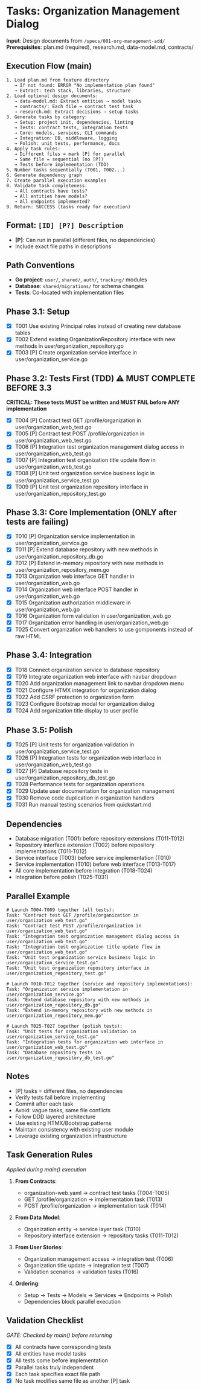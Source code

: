 # Tasks: Organization Management Dialog

**Input**: Design documents from `/specs/001-org-management-add/`
**Prerequisites**: plan.md (required), research.md, data-model.md, contracts/

## Execution Flow (main)
```
1. Load plan.md from feature directory
   → If not found: ERROR "No implementation plan found"
   → Extract: tech stack, libraries, structure
2. Load optional design documents:
   → data-model.md: Extract entities → model tasks
   → contracts/: Each file → contract test task
   → research.md: Extract decisions → setup tasks
3. Generate tasks by category:
   → Setup: project init, dependencies, linting
   → Tests: contract tests, integration tests
   → Core: models, services, CLI commands
   → Integration: DB, middleware, logging
   → Polish: unit tests, performance, docs
4. Apply task rules:
   → Different files = mark [P] for parallel
   → Same file = sequential (no [P])
   → Tests before implementation (TDD)
5. Number tasks sequentially (T001, T002...)
6. Generate dependency graph
7. Create parallel execution examples
8. Validate task completeness:
   → All contracts have tests?
   → All entities have models?
   → All endpoints implemented?
9. Return: SUCCESS (tasks ready for execution)
```

## Format: `[ID] [P?] Description`
- **[P]**: Can run in parallel (different files, no dependencies)
- Include exact file paths in descriptions

## Path Conventions
- **Go project**: `user/`, `shared/`, `auth/`, `tracking/` modules
- **Database**: `shared/migrations/` for schema changes
- **Tests**: Co-located with implementation files

## Phase 3.1: Setup
- [x] T001 Use existing Principal roles instead of creating new database tables
- [x] T002 Extend existing OrganizationRepository interface with new methods in user/organization_repository.go
- [x] T003 [P] Create organization service interface in user/organization_service.go

## Phase 3.2: Tests First (TDD) ⚠️ MUST COMPLETE BEFORE 3.3
**CRITICAL: These tests MUST be written and MUST FAIL before ANY implementation**
- [x] T004 [P] Contract test GET /profile/organization in user/organization_web_test.go
- [x] T005 [P] Contract test POST /profile/organization in user/organization_web_test.go
- [x] T006 [P] Integration test organization management dialog access in user/organization_web_test.go
- [x] T007 [P] Integration test organization title update flow in user/organization_web_test.go
- [x] T008 [P] Unit test organization service business logic in user/organization_service_test.go
- [x] T009 [P] Unit test organization repository interface in user/organization_repository_test.go

## Phase 3.3: Core Implementation (ONLY after tests are failing)
- [x] T010 [P] Organization service implementation in user/organization_service.go
- [x] T011 [P] Extend database repository with new methods in user/organization_repository_db.go
- [x] T012 [P] Extend in-memory repository with new methods in user/organization_repository_mem.go
- [x] T013 Organization web interface GET handler in user/organization_web.go
- [x] T014 Organization web interface POST handler in user/organization_web.go
- [x] T015 Organization authorization middleware in user/organization_web.go
- [x] T016 Organization form validation in user/organization_web.go
- [x] T017 Organization error handling in user/organization_web.go
- [x] T025 Convert organization web handlers to use gomponents instead of raw HTML

## Phase 3.4: Integration
- [x] T018 Connect organization service to database repository
- [x] T019 Integrate organization web interface with navbar dropdown
- [x] T020 Add organization management link to navbar dropdown menu
- [x] T021 Configure HTMX integration for organization dialog
- [x] T022 Add CSRF protection to organization form
- [x] T023 Configure Bootstrap modal for organization dialog
- [x] T024 Add organization title display to user profile

## Phase 3.5: Polish
- [x] T025 [P] Unit tests for organization validation in user/organization_service_test.go
- [x] T026 [P] Integration tests for organization web interface in user/organization_web_test.go
- [x] T027 [P] Database repository tests in user/organization_repository_db_test.go
- [x] T028 Performance tests for organization operations
- [x] T029 Update user documentation for organization management
- [x] T030 Remove code duplication in organization handlers
- [x] T031 Run manual testing scenarios from quickstart.md

## Dependencies
- Database migration (T001) before repository extensions (T011-T012)
- Repository interface extension (T002) before repository implementations (T011-T012)
- Service interface (T003) before service implementation (T010)
- Service implementation (T010) before web interface (T013-T017)
- All core implementation before integration (T018-T024)
- Integration before polish (T025-T031)

## Parallel Example
```
# Launch T004-T009 together (all tests):
Task: "Contract test GET /profile/organization in user/organization_web_test.go"
Task: "Contract test POST /profile/organization in user/organization_web_test.go"
Task: "Integration test organization management dialog access in user/organization_web_test.go"
Task: "Integration test organization title update flow in user/organization_web_test.go"
Task: "Unit test organization service business logic in user/organization_service_test.go"
Task: "Unit test organization repository interface in user/organization_repository_test.go"
```

```
# Launch T010-T012 together (service and repository implementations):
Task: "Organization service implementation in user/organization_service.go"
Task: "Extend database repository with new methods in user/organization_repository_db.go"
Task: "Extend in-memory repository with new methods in user/organization_repository_mem.go"
```

```
# Launch T025-T027 together (polish tests):
Task: "Unit tests for organization validation in user/organization_service_test.go"
Task: "Integration tests for organization web interface in user/organization_web_test.go"
Task: "Database repository tests in user/organization_repository_db_test.go"
```

## Notes
- [P] tasks = different files, no dependencies
- Verify tests fail before implementing
- Commit after each task
- Avoid: vague tasks, same file conflicts
- Follow DDD layered architecture
- Use existing HTMX/Bootstrap patterns
- Maintain consistency with existing user module
- Leverage existing organization infrastructure

## Task Generation Rules
*Applied during main() execution*

1. **From Contracts**:
   - organization-web.yaml → contract test tasks (T004-T005)
   - GET /profile/organization → implementation task (T013)
   - POST /profile/organization → implementation task (T014)
   
2. **From Data Model**:
   - Organization entity → service layer task (T010)
   - Repository interface extension → repository tasks (T011-T012)
   
3. **From User Stories**:
   - Organization management access → integration test (T006)
   - Organization title update → integration test (T007)
   - Validation scenarios → validation tasks (T016)

4. **Ordering**:
   - Setup → Tests → Models → Services → Endpoints → Polish
   - Dependencies block parallel execution

## Validation Checklist
*GATE: Checked by main() before returning*

- [x] All contracts have corresponding tests
- [x] All entities have model tasks
- [x] All tests come before implementation
- [x] Parallel tasks truly independent
- [x] Each task specifies exact file path
- [x] No task modifies same file as another [P] task